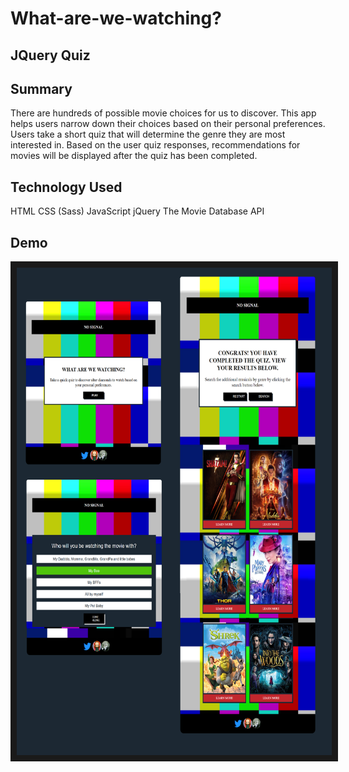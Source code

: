 # What-are-we-watching?
## JQuery Quiz

## Summary
There are hundreds of possible movie choices for us to discover. This app helps users narrow down their choices based on their personal preferences. Users take a short quiz that will determine the genre they are most interested in. Based on the user quiz responses, recommendations for movies will be displayed after the quiz has been completed. 

## Technology Used
HTML
CSS (Sass)
JavaScript
jQuery
The Movie Database API

## Demo

<img src="images/screenshot.png" alt="" width="640" height="780" border="10" />
